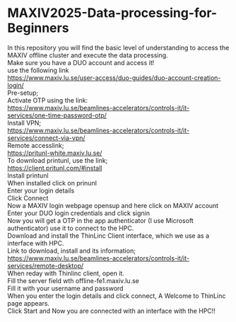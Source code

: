 # MAXIV2025-Data-processing-for-Beginners
In this repository you will find the basic level of understanding to access the MAXIV offline cluster and execute the data processing. <br/>
Make sure you have a DUO account and access it! <br/>
use the following link <br/>
https://www.maxiv.lu.se/user-access/duo-guides/duo-account-creation-login/ <br/>
Pre-setup; <br/>
Activate OTP using the link: <br/>
https://www.maxiv.lu.se/beamlines-accelerators/controls-it/it-services/one-time-password-otp/  <br/>
Install VPN; <br/>
https://www.maxiv.lu.se/beamlines-accelerators/controls-it/it-services/connect-via-vpn/ <br/>
Remote accesslink; <br/>
https://pritunl-white.maxiv.lu.se/ <br/> 
To download printunl, use the link; <br/>
https://client.pritunl.com/#install <br/>
Install printunl <br/>
When installed click on prinunl <br/>
Enter your login details <br/>
Click Connect <br/>
Now a MAXIV login webpage opensup and here click on MAXIV account <br/>
Enter your DUO login credentials and click signin <br/>
Now you will get a OTP in the app authenticator (I use Microsoft authenticator) use it to connect to the HPC. <br/>
Download and install the ThinLinc Client interface, which we use as a interface with HPC. <br/>
Link to download, install and its information; <br/>
https://www.maxiv.lu.se/beamlines-accelerators/controls-it/it-services/remote-desktop/ <br/> 
When reday with Thinlinc client, open it. <br/>
Fill the server field wth offline-fe1.maxiv.lu.se <br/>
Fill it with your username and password <br/>
When you enter the login details and click connect, A Welcome to ThinLinc page appears. <br/>
Click Start and Now you are connected with an interface with the HPC!! <br/>










